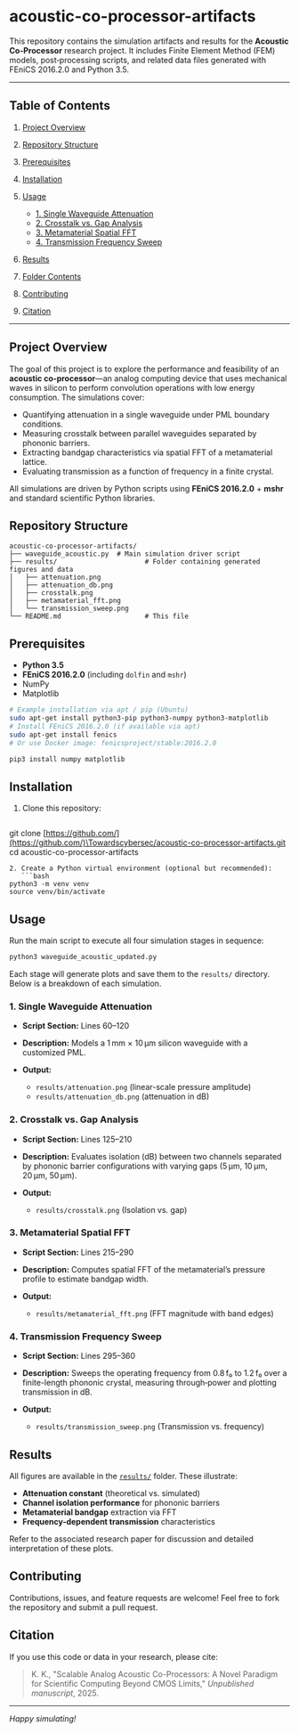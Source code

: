 # acoustic-co-processor-artifacts

This repository contains the simulation artifacts and results for the **Acoustic Co‑Processor** research project. It includes Finite Element Method (FEM) models, post‑processing scripts, and related data files generated with FEniCS 2016.2.0 and Python 3.5.

---

## Table of Contents

1. [Project Overview](#project-overview)
2. [Repository Structure](#repository-structure)
3. [Prerequisites](#prerequisites)
4. [Installation](#installation)
5. [Usage](#usage)

   * [1. Single Waveguide Attenuation](#1-single-waveguide-attenuation)
   * [2. Crosstalk vs. Gap Analysis](#2-crosstalk-vs-gap-analysis)
   * [3. Metamaterial Spatial FFT](#3-metamaterial-spatial-fft)
   * [4. Transmission Frequency Sweep](#4-transmission-frequency-sweep)
6. [Results](#results)
7. [Folder Contents](#folder-contents)
8. [Contributing](#contributing)
9. [Citation](#citation)

---

## Project Overview

The goal of this project is to explore the performance and feasibility of an **acoustic co‑processor**—an analog computing device that uses mechanical waves in silicon to perform convolution operations with low energy consumption. The simulations cover:

* Quantifying attenuation in a single waveguide under PML boundary conditions.
* Measuring crosstalk between parallel waveguides separated by phononic barriers.
* Extracting bandgap characteristics via spatial FFT of a metamaterial lattice.
* Evaluating transmission as a function of frequency in a finite crystal.

All simulations are driven by Python scripts using **FEniCS 2016.2.0** + **mshr** and standard scientific Python libraries.

## Repository Structure

```
acoustic-co-processor-artifacts/
├── waveguide_acoustic.py  # Main simulation driver script
├── results/                      # Folder containing generated figures and data
│   ├── attenuation.png
│   ├── attenuation_db.png
│   ├── crosstalk.png
│   ├── metamaterial_fft.png
│   └── transmission_sweep.png
└── README.md                     # This file
```

## Prerequisites

* **Python 3.5**
* **FEniCS 2016.2.0** (including `dolfin` and `mshr`)
* NumPy
* Matplotlib

```bash
# Example installation via apt / pip (Ubuntu)
sudo apt-get install python3-pip python3-numpy python3-matplotlib
# Install FEniCS 2016.2.0 (if available via apt)
sudo apt-get install fenics
# Or use Docker image: fenicsproject/stable:2016.2.0

pip3 install numpy matplotlib
```

## Installation

1. Clone this repository:

   ```bash
   ```

git clone [https://github.com/](https://github.com/)\Towardscybersec/acoustic-co-processor-artifacts.git
cd acoustic-co-processor-artifacts

````
2. Create a Python virtual environment (optional but recommended):
   ```bash
python3 -m venv venv
source venv/bin/activate
````

## Usage

Run the main script to execute all four simulation stages in sequence:

```bash
python3 waveguide_acoustic_updated.py
```

Each stage will generate plots and save them to the `results/` directory. Below is a breakdown of each simulation.

### 1. Single Waveguide Attenuation

* **Script Section:** Lines 60–120
* **Description:** Models a 1 mm × 10 µm silicon waveguide with a customized PML.
* **Output:**

  * `results/attenuation.png` (linear-scale pressure amplitude)
  * `results/attenuation_db.png` (attenuation in dB)

### 2. Crosstalk vs. Gap Analysis

* **Script Section:** Lines 125–210
* **Description:** Evaluates isolation (dB) between two channels separated by phononic barrier configurations with varying gaps (5 µm, 10 µm, 20 µm, 50 µm).
* **Output:**

  * `results/crosstalk.png` (Isolation vs. gap)

### 3. Metamaterial Spatial FFT

* **Script Section:** Lines 215–290
* **Description:** Computes spatial FFT of the metamaterial’s pressure profile to estimate bandgap width.
* **Output:**

  * `results/metamaterial_fft.png` (FFT magnitude with band edges)

### 4. Transmission Frequency Sweep

* **Script Section:** Lines 295–360
* **Description:** Sweeps the operating frequency from 0.8 f₀ to 1.2 f₀ over a finite-length phononic crystal, measuring through‑power and plotting transmission in dB.
* **Output:**

  * `results/transmission_sweep.png` (Transmission vs. frequency)

## Results

All figures are available in the [`results/`](./results) folder. These illustrate:

* **Attenuation constant** (theoretical vs. simulated)
* **Channel isolation performance** for phononic barriers
* **Metamaterial bandgap** extraction via FFT
* **Frequency-dependent transmission** characteristics

Refer to the associated research paper for discussion and detailed interpretation of these plots.

## Contributing

Contributions, issues, and feature requests are welcome! Feel free to fork the repository and submit a pull request.

## Citation

If you use this code or data in your research, please cite:

> K. K., "Scalable Analog Acoustic Co-Processors: A Novel Paradigm for Scientific Computing Beyond CMOS Limits," *Unpublished manuscript*, 2025.

---

*Happy simulating!*
